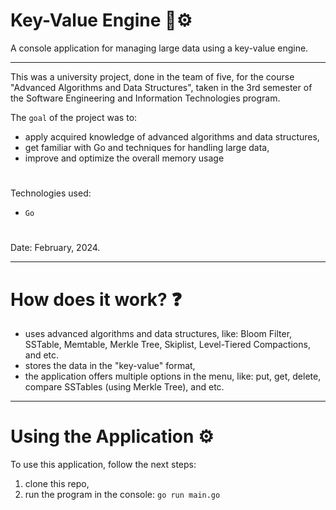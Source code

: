 # Key-Value Engine 🔑⚙️

A console application for managing large data using a key-value engine.

---

This was a university project, done in the team of five, for the course "Advanced Algorithms and Data Structures", taken in the 3rd semester of the Software Engineering and Information Technologies program.

The ``goal`` of the project was to:
- apply acquired knowledge of advanced algorithms and data structures,
- get familiar with Go and techniques for handling large data,
- improve and optimize the overall memory usage
#
Technologies used: 
- ``Go``
#
Date: February, 2024.

---

# How does it work? ❓
- uses advanced algorithms and data structures, like: Bloom Filter, SSTable, Memtable, Merkle Tree, Skiplist, Level-Tiered Compactions, and etc.
- stores the data in the "key-value" format,
- the application offers multiple options in the menu, like: put, get, delete, compare SSTables (using Merkle Tree), and etc.

---

# Using the Application ⚙️

To use this application, follow the next steps:
1) clone this repo,
2) run the program in the console: ``go run main.go``
